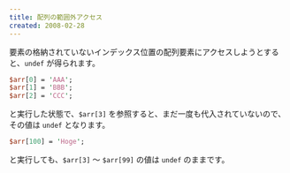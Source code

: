 ```yaml
---
title: 配列の範囲外アクセス
created: 2008-02-28
---
```


要素の格納されていないインデックス位置の配列要素にアクセスしようとすると、`undef` が得られます。

```perl
$arr[0] = 'AAA';
$arr[1] = 'BBB';
$arr[2] = 'CCC';
```

と実行した状態で、`$arr[3]` を参照すると、まだ一度も代入されていないので、その値は `undef` となります。

```perl
$arr[100] = 'Hoge';
```

と実行しても、`$arr[3]` ～ `$arr[99]` の値は `undef` のままです。

